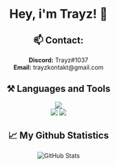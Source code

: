 <div align="center">
<h1>Hey, i'm Trayz! 👋</h2>
<h2>📫 Contact:</h2>
  <b>Discord:</b> Trayz#1037<br>
  <b>Email:</b> trayzkontakt@gmail.com<br>

<h2>⚒ Languages and Tools</h2>
  <img src="https://img.shields.io/badge/-Java-black?style=flat&logo=java"><br>
  <img src="https://img.shields.io/badge/InteliJ%20idea-black?style=flat&logo=intellij-idea">
  <img src="https://img.shields.io/badge/-Visual%20Studio%20Code-black?style=flat&logo=visual-studio-code">
<h2>📈 My Github Statistics</h2>
    <p >
        <img alt = "GitHub Stats" src="https://github-readme-stats.vercel.app/api?username=Trayzik&show_icons=true&hide=issues&icon_color=000000&hide_border=true&title_color=cb1aad&text_color=fff&show_icons=true&theme=dark">
    </p>
</div>
